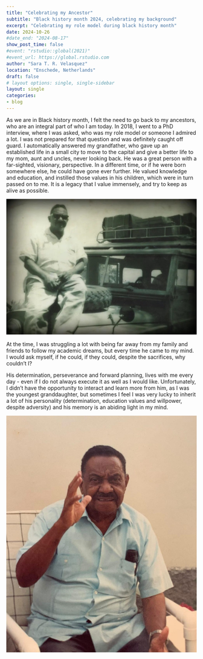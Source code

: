```yaml
---
title: "Celebrating my Ancestor"
subtitle: "Black history month 2024, celebrating my background"
excerpt: "Celebrating my role model during black history month"
date: 2024-10-26
#date_end: "2024-08-17"
show_post_time: false
#event: "rstudio::global(2021)"
#event_url: https://global.rstudio.com
author: "Sara T. R. Velasquez"
location: "Enschede, Netherlands"
draft: false
# layout options: single, single-sidebar
layout: single
categories:
- blog
---
```


As we are in Black history month, I felt the need to go back to my ancestors, who are an integral part of who I am today.
In 2018, I went to a PhD interview, where I was asked, who was my role model or someone I admired a lot. I was not prepared for that question and was definitely caught off guard. I automatically answered my grandfather, who gave up an established life in a small city to move to the capital and give a better life to my mom, aunt and uncles, never looking back. He was a great person with a far-sighted, visionary, perspective. In a different time, or if he were born somewhere else, he could have gone ever further. He valued knowledge and education, and instilled those values in his children, which were in turn passed on to me. It is a legacy that I value immensely, and try to keep as alive as possible.

![](featured_01.jpeg)

At the time, I was struggling a lot with being far away from my family and friends to follow my academic dreams, but every time he came to my mind. I would ask myself, if he could, if they could, despite the sacrifices, why couldn’t I?

His determination, perseverance and forward planning, lives with me every day - even if I do not always execute it as well as I would like. Unfortunately, I didn’t have the opportunity to interact and learn more from him, as I was the youngest granddaughter, but sometimes I feel I was very lucky to inherit a lot of his personality (determination, education values and willpower, despite adversity) and his memory is an abiding light in my mind.

![](featured_02.jpeg)






